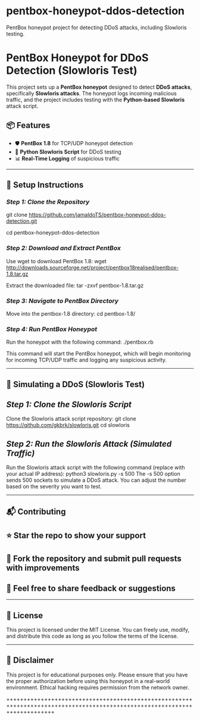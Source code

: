 # pentbox-honeypot-ddos-detection
PentBox honeypot project for detecting DDoS attacks, including Slowloris testing.
# PentBox Honeypot for DDoS Detection (Slowloris Test)

This project sets up a **PentBox honeypot** designed to detect **DDoS attacks**, specifically **Slowloris attacks**. The honeypot logs incoming malicious traffic, and the project includes testing with the **Python-based Slowloris** attack script.

## 📦 Features
- 🛡️ **PentBox 1.8** for TCP/UDP honeypot detection  
- 🐍 **Python Slowloris Script** for DDoS testing  
- 📊 **Real-Time Logging** of suspicious traffic  

---

## 🚀 Setup Instructions

### *Step 1: Clone the Repository*

git clone https://github.com/jamaldoTS/pentbox-honeypot-ddos-detection.git

cd pentbox-honeypot-ddos-detection

### *Step 2: Download and Extract PentBox*

Use wget to download PentBox 1.8:
wget http://downloads.sourceforge.net/project/pentbox18realised/pentbox-1.8.tar.gz

Extract the downloaded file:
tar -zxvf pentbox-1.8.tar.gz

### *Step 3: Navigate to PentBox Directory*

Move into the pentbox-1.8 directory:
cd pentbox-1.8/

### *Step 4: Run PentBox Honeypot*

Run the honeypot with the following command:
./pentbox.rb

This command will start the PentBox honeypot, which will begin monitoring for incoming TCP/UDP traffic and logging any suspicious activity.

--------------------------------------------------------------------------------------------------------------------------

## 🎯 Simulating a DDoS (Slowloris Test)

## *Step 1: Clone the Slowloris Script*

Clone the Slowloris attack script repository:
git clone https://github.com/gkbrk/slowloris.git
cd slowloris

## *Step 2: Run the Slowloris Attack (Simulated Traffic)*

Run the Slowloris attack script with the following command (replace <your-ip-address> with your actual IP address):
python3 slowloris.py <your-ip-address> -s 500
The -s 500 option sends 500 sockets to simulate a DDoS attack. You can adjust the number based on the severity you want to test.


--------------------------------------------------------------------------------------------------------------------------

## 📬 Contributing

## ⭐ Star the repo to show your support

## 🍴 Fork the repository and submit pull requests with improvements

## 💬 Feel free to share feedback or suggestions 

-------------------------------------------------------------------------------------------------------------------------

## 📄 License

This project is licensed under the MIT License. You can freely use, modify, and distribute this code as long as you follow the terms of the license.

--------------------------------------------------------------------------------------------------------------------------
## 📢 Disclaimer

This project is for educational purposes only. Please ensure that you have the proper authorization before using this honeypot in a real-world environment. Ethical hacking requires permission from the network owner.

++++++++++++++++++++++++++++++++++++++++++++++++++++++++++++++++++++++++++++++++++++++++++++++++++++++++++++++++++++++++++
